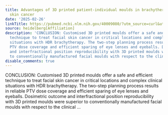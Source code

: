 ```yaml
---
title: Advantages of 3D printed patient-individual moulds in brachytherapy for facial
  skin cancer
date: '2025-02-26'
linkTitle: https://pubmed.ncbi.nlm.nih.gov/40009080/?utm_source=curl&utm_medium=rss&utm_campaign=pubmed-2&utm_content=1FakS-2QOkCT8HsMOQP1bCRQ4YzyumYOmxmF0moLsQ3dFB1E9V&fc=20220326224207&ff=20250226171103&v=2.18.0.post9+e462414
source: heidelberg[Affiliation]
description: 'CONCLUSION: Customised 3D printed moulds offer a safe and efficient
  technique to treat facial skin cancer in critical locations and complex clinical
  situations with HDR brachytherapy. The two-step planning process results in reliable
  PTV dose coverage and efficient sparing of eye lenses and eyeballs. Dosimetric outcome
  and interfractional position reproducibility with 3D printed moulds were superior
  to conventionally manufactured facial moulds with respect to the clinical ...'
disable_comments: true
---
```

CONCLUSION: Customised 3D printed moulds offer a safe and efficient technique to treat facial skin cancer in critical locations and complex clinical situations with HDR brachytherapy. The two-step planning process results in reliable PTV dose coverage and efficient sparing of eye lenses and eyeballs. Dosimetric outcome and interfractional position reproducibility with 3D printed moulds were superior to conventionally manufactured facial moulds with respect to the clinical ...